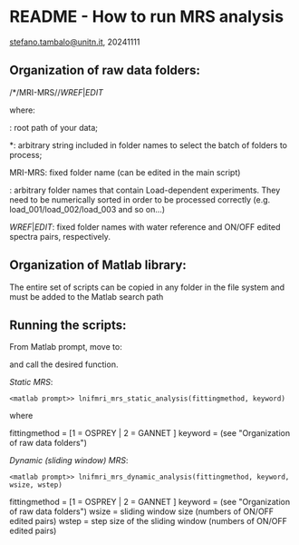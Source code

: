 # README - How to run MRS analysis
stefano.tambalo@unitn.it, 20241111

## Organization of raw data folders:

<path-to-data-folder>/<keyword>*/MRI-MRS/<Load>/*WREF*|*EDIT*

where:

<path-to-data-folder>: root path of your data;

<keyword>*: arbitrary string included in folder names to select
	the batch of folders to process;

MRI-MRS: fixed folder name (can be edited in the main script)

<Load>: arbitrary folder names that contain Load-dependent experiments.
	They need to be numerically sorted in order to be processed correctly
	(e.g. load_001/load_002/load_003 and so on...)

*WREF*|*EDIT*: fixed folder names with water reference and
	ON/OFF edited spectra pairs, respectively.


## Organization of Matlab library:

The entire set of scripts can be copied in any folder in the file system
and must be added to the Matlab search path


## Running the scripts:

From Matlab prompt, move to:

<path-to-data-folder>

and call the desired function.

*Static MRS*:

```
<matlab prompt>> lnifmri_mrs_static_analysis(fittingmethod, keyword)
```

where

fittingmethod = [1 = OSPREY | 2 = GANNET ]
keyword = <keyword> (see "Organization of raw data folders")

*Dynamic (sliding window) MRS*:

```
<matlab prompt>> lnifmri_mrs_dynamic_analysis(fittingmethod, keyword, wsize, wstep)
```

fittingmethod = [1 = OSPREY | 2 = GANNET ]
keyword = <keyword> (see "Organization of raw data folders")
wsize = sliding window size (numbers of ON/OFF edited pairs)
wstep = step size of the sliding window (numbers of ON/OFF edited pairs)
